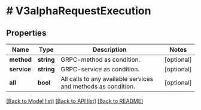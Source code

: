 # # V3alphaRequestExecution

## Properties

Name | Type | Description | Notes
------------ | ------------- | ------------- | -------------
**method** | **string** | GRPC-method as condition. | [optional]
**service** | **string** | GRPC-service as condition. | [optional]
**all** | **bool** | All calls to any available services and methods as condition. | [optional]

[[Back to Model list]](../../README.md#models) [[Back to API list]](../../README.md#endpoints) [[Back to README]](../../README.md)
